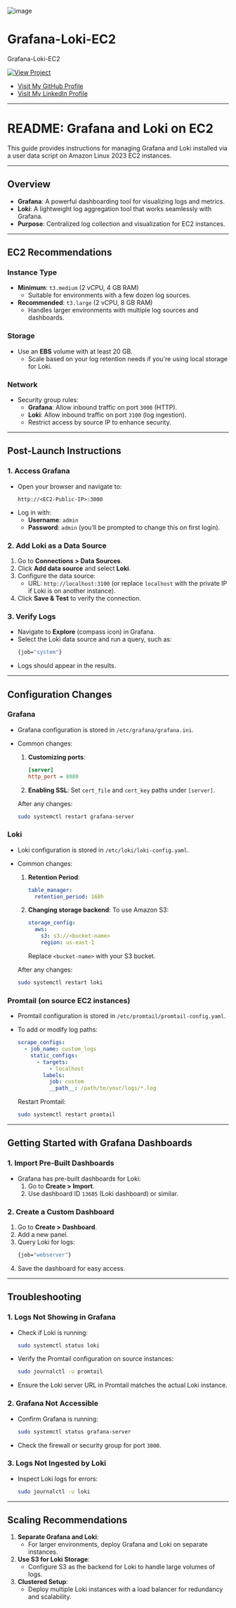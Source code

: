 ![image](https://github.com/user-attachments/assets/39e53100-f9cd-4e76-96e1-ac586eb621db)

# Grafana-Loki-EC2
Grafana-Loki-EC2

[![View Project](https://img.shields.io/badge/View%20Project-Click%20Here-brightgreen)](https://github.com/derrickSh43/Grafana-Loki-EC2)
- [Visit My GitHub Profile](https://github.com/derrickSh43)
- [Visit My LinkedIn Profile](www.linkedin.com/in/derrick-weil-11726253)



---

# **README: Grafana and Loki on EC2**

This guide provides instructions for managing Grafana and Loki installed via a user data script on Amazon Linux 2023 EC2 instances.

---

## **Overview**

- **Grafana**: A powerful dashboarding tool for visualizing logs and metrics.
- **Loki**: A lightweight log aggregation tool that works seamlessly with Grafana.
- **Purpose**: Centralized log collection and visualization for EC2 instances.

---

## **EC2 Recommendations**

### **Instance Type**
- **Minimum**: `t3.medium` (2 vCPU, 4 GB RAM)
  - Suitable for environments with a few dozen log sources.
- **Recommended**: `t3.large` (2 vCPU, 8 GB RAM)
  - Handles larger environments with multiple log sources and dashboards.

### **Storage**
- Use an **EBS** volume with at least 20 GB.
  - Scale based on your log retention needs if you're using local storage for Loki.

### **Network**
- Security group rules:
  - **Grafana**: Allow inbound traffic on port `3000` (HTTP).
  - **Loki**: Allow inbound traffic on port `3100` (log ingestion).
  - Restrict access by source IP to enhance security.

---

## **Post-Launch Instructions**

### **1. Access Grafana**
- Open your browser and navigate to:
  ```
  http://<EC2-Public-IP>:3000
  ```
- Log in with:
  - **Username**: `admin`
  - **Password**: `admin` (you’ll be prompted to change this on first login).

### **2. Add Loki as a Data Source**
1. Go to **Connections > Data Sources**.
2. Click **Add data source** and select **Loki**.
3. Configure the data source:
   - URL: `http://localhost:3100` (or replace `localhost` with the private IP if Loki is on another instance).
4. Click **Save & Test** to verify the connection.

### **3. Verify Logs**
- Navigate to **Explore** (compass icon) in Grafana.
- Select the Loki data source and run a query, such as:
  ```bash
  {job="system"}
  ```
- Logs should appear in the results.

---

## **Configuration Changes**

### **Grafana**
- Grafana configuration is stored in `/etc/grafana/grafana.ini`.
- Common changes:
  1. **Customizing ports**:
     ```ini
     [server]
     http_port = 8080
     ```
  2. **Enabling SSL**:
     Set `cert_file` and `cert_key` paths under `[server]`.

   After any changes:
   ```bash
   sudo systemctl restart grafana-server
   ```

### **Loki**
- Loki configuration is stored in `/etc/loki/loki-config.yaml`.
- Common changes:
  1. **Retention Period**:
     ```yaml
     table_manager:
       retention_period: 168h
     ```
  2. **Changing storage backend**:
     To use Amazon S3:
     ```yaml
     storage_config:
       aws:
         s3: s3://<bucket-name>
         region: us-east-1
     ```
     Replace `<bucket-name>` with your S3 bucket.

   After any changes:
   ```bash
   sudo systemctl restart loki
   ```

### **Promtail (on source EC2 instances)**
- Promtail configuration is stored in `/etc/promtail/promtail-config.yaml`.
- To add or modify log paths:
  ```yaml
  scrape_configs:
    - job_name: custom_logs
      static_configs:
        - targets:
            - localhost
          labels:
            job: custom
            __path__: /path/to/your/logs/*.log
  ```

   Restart Promtail:
   ```bash
   sudo systemctl restart promtail
   ```

---

## **Getting Started with Grafana Dashboards**

### **1. Import Pre-Built Dashboards**
- Grafana has pre-built dashboards for Loki:
  1. Go to **Create > Import**.
  2. Use dashboard ID `13685` (Loki dashboard) or similar.

### **2. Create a Custom Dashboard**
1. Go to **Create > Dashboard**.
2. Add a new panel.
3. Query Loki for logs:
   ```bash
   {job="webserver"}
   ```
4. Save the dashboard for easy access.

---

## **Troubleshooting**

### **1. Logs Not Showing in Grafana**
- Check if Loki is running:
  ```bash
  sudo systemctl status loki
  ```
- Verify the Promtail configuration on source instances:
  ```bash
  sudo journalctl -u promtail
  ```
- Ensure the Loki server URL in Promtail matches the actual Loki instance.

### **2. Grafana Not Accessible**
- Confirm Grafana is running:
  ```bash
  sudo systemctl status grafana-server
  ```
- Check the firewall or security group for port `3000`.

### **3. Logs Not Ingested by Loki**
- Inspect Loki logs for errors:
  ```bash
  sudo journalctl -u loki
  ```

---

## **Scaling Recommendations**

1. **Separate Grafana and Loki**:
   - For larger environments, deploy Grafana and Loki on separate instances.
2. **Use S3 for Loki Storage**:
   - Configure S3 as the backend for Loki to handle large volumes of logs.
3. **Clustered Setup**:
   - Deploy multiple Loki instances with a load balancer for redundancy and scalability.

